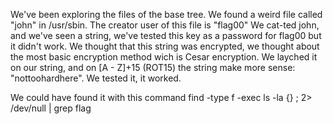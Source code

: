 We've been exploring the files of the base tree.
We found a weird file called "john" in /usr/sbin.
The creator user of this file is "flag00"
We cat-ted john, and we've seen a string, we've tested this key as a password for flag00 but it didn't work.
We thought that this string was encrypted, we thought about the most basic encryption method wich is Cesar encryption.
We layched it on our string, and on [A - Z]+15 (ROT15) the string make more sense: "nottoohardhere".
We tested it, it worked.

We could have found it with this command
find -type f -exec ls -la {} ; 2> /dev/null | grep flag
